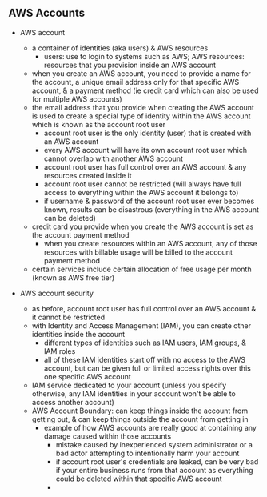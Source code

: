 ## AWS Accounts

* AWS account
  * a container of identities (aka users) & AWS resources
    * users: use to login to systems such as AWS; AWS resources: resources that you provision inside an AWS account
  * when you create an AWS account, you need to provide a name for the account, a unique email address only for that specific AWS account, & a payment method (ie credit card which can also be used for multiple AWS accounts)
  * the email address that you provide when creating the AWS account is used to create a special type of identity within the AWS account which is known as the account root user
    * account root user is the only identity (user) that is created with an AWS account 
    * every AWS account will have its own account root user which cannot overlap with another AWS account
    * account root user has full control over an AWS account & any resources created inside it
    * account root user cannot be restricted (will always have full access to everything within the AWS account it belongs to)
    * if username & password of the account root user ever becomes known, results can be disastrous (everything in the AWS account can be deleted)
  * credit card you provide when you create the AWS account is set as the account payment method
    * when you create resources within an AWS account, any of those resources with billable usage will be billed to the account payment method
  * certain services include certain allocation of free usage per month (known as AWS free tier)
 
* AWS account security
  * as before, account root user has full control over an AWS account & it cannot be restricted
  * with Identity and Access Management (IAM), you can create other identities inside the account
    * different types of identities such as IAM users, IAM groups, & IAM roles
    * all of these IAM identities start off with no access to the AWS account, but can be given full or limited access rights over this one specific AWS account
  * IAM service dedicated to your account (unless you specify otherwise, any IAM identities in your account won't be able to access another account)
  * AWS Account Boundary: can keep things inside the account from getting out, & can keep things outside the account from getting in
    * example of how AWS accounts are really good at containing any damage caused within those accounts
      * mistake caused by inexperienced system administrator or a bad actor attempting to intentionally harm your account  
      * if account root user's credentials are leaked, can be very bad if your entire business runs from that account as everything could be deleted within that specific AWS account
      * 
